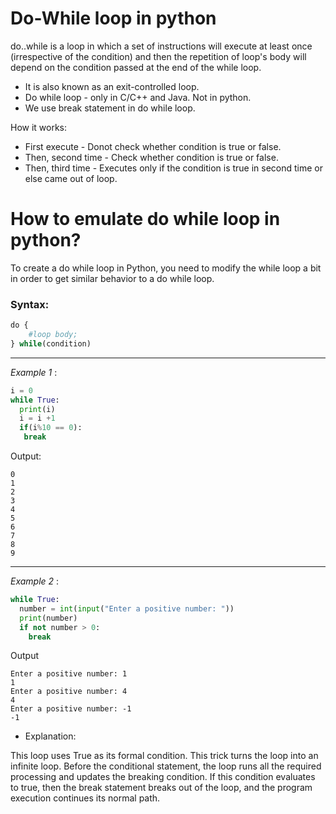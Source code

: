 # Do-While loop in python
do..while is a loop in which a set of instructions will execute at least once (irrespective of the condition) and then the repetition of loop's body will depend on the condition passed at the end of the while loop. 
* It is also known as an exit-controlled loop.
* Do while loop - only in C/C++ and Java. Not in python.
* We use break statement in do while loop.

How it works:
* First execute - Donot check whether condition is true or false.
* Then, second time - Check whether condition is true or false.
* Then, third time - Executes only if the condition is true in second time or else came out of loop.

# How to emulate do while loop in python?
To create a do while loop in Python, you need to modify the while loop a bit in order to get similar behavior to a do while loop.

### Syntax:
```python
do {
    #loop body;
} while(condition)
```
---
*Example 1* :
```python
i = 0
while True:
  print(i)
  i = i +1
  if(i%10 == 0):
   break
```

Output:
```
0
1
2
3
4
5
6
7
8
9
```

---
*Example 2* :
```python 
while True:
  number = int(input("Enter a positive number: "))
  print(number)
  if not number > 0:
    break
```

Output
```
Enter a positive number: 1
1
Enter a positive number: 4
4
Enter a positive number: -1
-1
```

* Explanation:

This loop uses True as its formal condition. This trick turns the loop into an infinite loop. Before the conditional statement, the loop runs all the required processing and updates the breaking condition. If this condition evaluates to true, then the break statement breaks out of the loop, and the program execution continues its normal path.